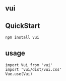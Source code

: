 ## vui

## QuickStart
```bash
npm install vui
```


## usage
```
import Vui from 'vui'
import 'vui/dist/vui.css'
Vue.use(Vui)
```
